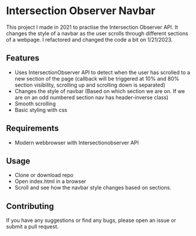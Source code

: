 # Intersection Observer Navbar

This project I made in 2021 to practise the Intersection Observer API. It changes the style of a navbar as the user scrolls through different sections of a webpage. I refactored and changed the code a bit on 1/21/2023.


## Features

- Uses IntersectionObserver API to detect when the user has scrolled to a new section of the page (callback will be triggered at 10% and 80% section visibility, scrolling up and scrolling down is separated)
- Changes the style of navbar (Based on which section we are on. If we are on an odd numbered section nav has header-inverse class)
- Smooth scrolling
- Basic styling with css


## Requirements

- Modern webbrowser with Intersectionobserver API



## Usage

- Clone or download repo
- Open index.html in a browser
- Scroll and see how the navbar style changes based on sections.

## Contributing

If you have any suggestions or find any bugs, please open an issue or submit a pull request.